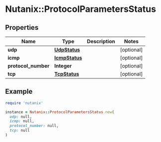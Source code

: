 # Nutanix::ProtocolParametersStatus

## Properties

| Name | Type | Description | Notes |
| ---- | ---- | ----------- | ----- |
| **udp** | [**UdpStatus**](UdpStatus.md) |  | [optional] |
| **icmp** | [**IcmpStatus**](IcmpStatus.md) |  | [optional] |
| **protocol_number** | **Integer** |  | [optional] |
| **tcp** | [**TcpStatus**](TcpStatus.md) |  | [optional] |

## Example

```ruby
require 'nutanix'

instance = Nutanix::ProtocolParametersStatus.new(
  udp: null,
  icmp: null,
  protocol_number: null,
  tcp: null
)
```

